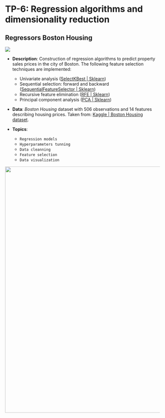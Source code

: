 # TP-6: Regression algorithms and dimensionality reduction

## Regressors Boston Housing
[![](https://img.shields.io/badge/Source%20Code-TP%206-f55?style=for-the-badge&logo=jupyter&logoColor=white)](https://github.com/Alejandro-ZZ/Machine-Learning-UNS/blob/master/TP-6/6_Regressors_Boston_Housing.ipynb)

* **Description**: Construction of regression algorithms to predict property sales prices in the city of Boston. The following feature selection techniques are implemented:

  - Univariate analysis ([SelectKBest | Sklearn](https://scikit-learn.org/stable/modules/generated/sklearn.feature_selection.SelectKBest.html))
  - Sequential selection: forward and backward ([SequentialFeatureSelector | Sklearn](https://scikit-learn.org/stable/modules/generated/sklearn.feature_selection.SequentialFeatureSelector.html))
  - Recursive feature elimination ([RFE | Sklearn](https://scikit-learn.org/stable/modules/generated/sklearn.feature_selection.RFE.html))
  - Principal component analysis ([PCA | Sklearn](https://scikit-learn.org/stable/modules/generated/sklearn.decomposition.PCA.html))

* **Data**: *Boston Housing* dataset with 506 observations and 14 features describing housing prices. Taken from: [Kaggle | Boston Housing dataset](https://www.kaggle.com/altavish/boston-housing-dataset).

* **Topics**:
  - `Regression models`
  - `Hyperparameters tunning`
  - `Data cleanning`
  - `Feature selection`
  - `Data visualization`

<p align="center">
<img src="https://github.com/Alejandro-ZZ/Machine-Learning-UNS/assets/71833624/a33cd7c2-edc4-4607-a83f-8a75d56ae1e4" height="800">
</p>
